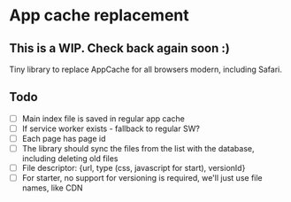 # App cache replacement

## This is a WIP. Check back again soon :)

Tiny library to replace AppCache for all browsers modern, including Safari.

## Todo
- [ ] Main index file is saved in regular app cache
- [ ] If service worker exists - fallback to regular SW?
- [ ] Each page has page id
- [ ] The library should sync the files from the list with the database, including deleting old files
- [ ] File descriptor: {url, type (css, javascript for start), versionId}
- [ ] For starter, no support for versioning is required, we'll just use file names, like CDN